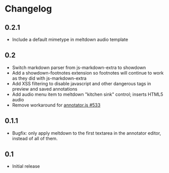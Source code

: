 # Changelog

## 0.2.1

* Include a default mimetype in meltdown audio template

## 0.2

* Switch markdown parser from js-markdown-extra to showdown
* Add a showdown-footnotes extension so footnotes will continue to work as they did with js-markdown-extra
* Add XSS filtering to disable javascript and other dangerous tags in preview and saved annotations
* Add audio menu item to meltdown "kitchen sink" control; inserts HTML5 audio
* Remove workaround for  [annotator.js #533](https://github.com/openannotation/annotator/pull/533)

## 0.1.1
* Bugfix: only apply meltdown to the first textarea in the annotator editor, instead of all of them.

## 0.1
* Initial release
